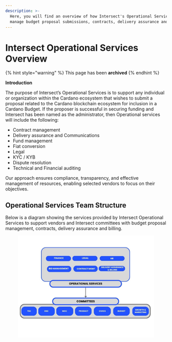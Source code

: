```yaml
---
description: >-
  Here, you will find an overview of how Intersect's Operational Services will
  manage budget proposal submissions, contracts, delivery assurance and billing.
---
```


# Intersect Operational Services Overview

{% hint style="warning" %}
This page has been **archived**&#x20;
{% endhint %}

**Introduction**

The purpose of Intersect’s Operational Services is to support any individual or organization within the Cardano ecosystem that wishes to submit a proposal related to the Cardano blockchain ecosystem for inclusion in a Cardano Budget. If the proposer is successful in securing funding and Intersect has been named as the administrator, then Operational services will include the following:&#x20;

* Contract management&#x20;
* Delivery assurance and Communications&#x20;
* Fund management&#x20;
* Fiat conversion&#x20;
* Legal
* KYC / KYB
* Dispute resolution&#x20;
* Technical and Financial auditing

Our approach ensures compliance, transparency, and effective management of resources, enabling selected vendors to focus on their objectives.

## Operational Services Team Structure <a href="#core-services-team-structure" id="core-services-team-structure"></a>

Below is a diagram showing the services provided by Intersect Operational Services to support vendors and Intersect committees with budget proposal management, contracts, delivery assurance and billing.

<figure><img src="../../../.gitbook/assets/Core services.jpg" alt=""><figcaption></figcaption></figure>

